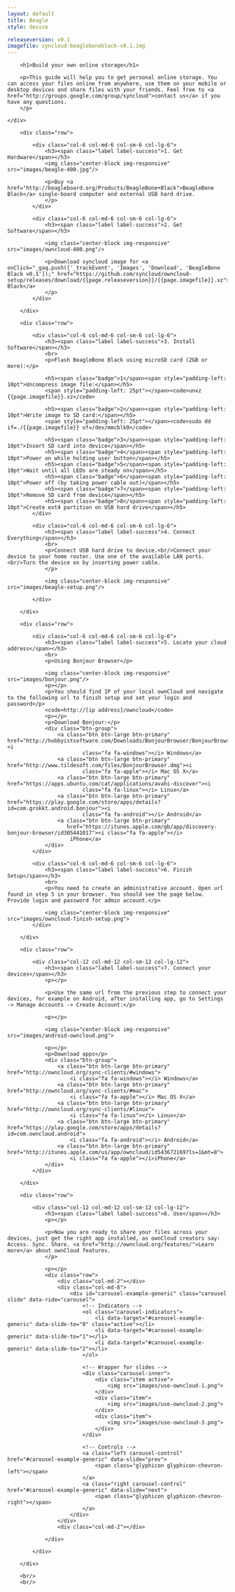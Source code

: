 ```yaml
---
layout: default
title: Beagle
style: device

releaseversion: v0.1
imagefile: syncloud-beagleboneblack-v0.1.img
---
```


<div class="jumbotron">
    <div class="container">

        <h1>Build your own online storage</h1>

        <p>This guide will help you to get personal online storage. You can access your files online from anywhere, use them on your mobile or desktop devices and share files with your friends. Feel free to <a href="http://groups.google.com/group/syncloud">contact us</a> if you have any questions.
        </p>

    </div>
</div>

<div class="container">

        <div class="row">

            <div class="col-6 col-md-6 col-sm-6 col-lg-6">
                <h3><span class="label label-success">1. Get Hardware</span></h3>
                <img class="center-block img-responsive" src="images/beagle-400.jpg"/>

                <p>Buy <a href="http://beagleboard.org/Products/BeagleBone+Black">BeagleBone Black</a> single-board computer and external USB hard drive.
                </p>
            </div>

            <div class="col-6 col-md-6 col-sm-6 col-lg-6">
                <h3><span class="label label-success">2. Get Software</span></h3>

                <img class="center-block img-responsive" src="images/owncloud-400.png"/>

                <p>Download syncloud image for <a onClick="_gaq.push(['_trackEvent', 'Images', 'Download', 'BeagleBone Black v0.1']);" href="https://github.com/syncloud/owncloud-setup/releases/download/{{page.releaseversion}}/{{page.imagefile}}.xz">BeagleBone Black</a>
                </p>
            </div>

        </div>

        <div class="row">

            <div class="col-6 col-md-6 col-sm-6 col-lg-6">
                <h3><span class="label label-success">3. Install Software</span></h3>
                <br>
                <p>Flash BeagleBone Black using microSD card (2GB or more):</p>

                <h5><span class="badge">1</span><span style="padding-left: 10pt">Uncompress image file:</span></h5>
                <span style="padding-left: 25pt"></span><code>unxz {{page.imagefile}}.xz</code>

                <h5><span class="badge">2</span><span style="padding-left: 10pt">Write image to SD card:</span></h5>
                <span style="padding-left: 25pt"></span><code>sudo dd if=./{{page.imagefile}} of=/dev/mmcblk0</code>

                <h5><span class="badge">3</span><span style="padding-left: 10pt">Insert SD card into device</span></h5>
                <h5><span class="badge">4</span><span style="padding-left: 10pt">Power on while holding user button</span></h5>
                <h5><span class="badge">5</span><span style="padding-left: 10pt">Wait until all LEDs are steady on</span></h5>
                <h5><span class="badge">6</span><span style="padding-left: 10pt">Power off (by taking power cable out)</span></h5>
                <h5><span class="badge">7</span><span style="padding-left: 10pt">Remove SD card from device</span></h5>
                <h5><span class="badge">8</span><span style="padding-left: 10pt">Create ext4 partition on USB hard drive</span></h5>
            </div>

            <div class="col-6 col-md-6 col-sm-6 col-lg-6">
                <h3><span class="label label-success">4. Connect Everything</span></h3>
                <br>
                <p>Connect USB hard drive to device.<br/>Connect your device to your home router. Use one of the available LAN ports.<br/>Turn the device on by inserting power cable.
                </p>

                <img class="center-block img-responsive" src="images/beagle-setup.png"/>

            </div>

        </div>

        <div class="row">

            <div class="col-6 col-md-6 col-sm-6 col-lg-6">
                <h3><span class="label label-success">5. Locate your cloud address</span></h3>
                <br>
                <p>Using Bonjour Browser</p>

                <img class="center-block img-responsive" src="images/bonjour.png"/>
                <p></p>
                <p>You should find IP of your local ownCloud and navigate to the following url to finish setup and set your login and password</p>
                <code>http://[ip address]/owncloud</code>
                <p></p>
                <p>Download Bonjour:</p>
                <div class="btn-group">
                    <a class="btn btn-large btn-primary" href="http://hobbyistsoftware.com/Downloads/BonjourBrowser/BonjourBrowserSetup.exe"><i
                            class="fa fa-windows"></i> Windows</a>
                    <a class="btn btn-large btn-primary" href="http://www.tildesoft.com/files/BonjourBrowser.dmg"><i
                            class="fa fa-apple"></i> Mac OS X</a>
                    <a class="btn btn-large btn-primary" href="https://apps.ubuntu.com/cat/applications/avahi-discover"><i
                            class="fa fa-linux"></i> Linux</a>
                    <a class="btn btn-large btn-primary" href="https://play.google.com/store/apps/details?id=com.grokkt.android.bonjour"><i
                            class="fa fa-android"></i> Android</a>
                    <a class="btn btn-large btn-primary"
                       href="https://itunes.apple.com/gb/app/discovery-bonjour-browser/id305441017"><i class="fa fa-apple"></i>
                        iPhone</a>
                </div>
            </div>

            <div class="col-6 col-md-6 col-sm-6 col-lg-6">
                <h3><span class="label label-success">6. Finish Setup</span></h3>
                <br>
                <p>You need to create an administrative account. Open url found in step 5 in your browser. You should see the page below. Provide login and password for admin account.</p>

                <img class="center-block img-responsive" src="images/owncloud-finish-setup.png">
            </div>

        </div>

        <div class="row">

            <div class="col-12 col-md-12 col-sm-12 col-lg-12">
                <h3><span class="label label-success">7. Connect your devices</span></h3>
                <p></p>

                <p>Use the same url from the previous step to connect your devices, for example on Android, after installing app, go to Settings -> Manage Accounts -> Create Account:</p>

                <p></p>

                <img class="center-block img-responsive" src="images/android-owncloud.png">

                <p></p>
                <p>Download apps</p>
                <div class="btn-group">
                    <a class="btn btn-large btn-primary" href="http://owncloud.org/sync-clients/#windows">
                        <i class="fa fa-windows"></i> Windows</a>
                    <a class="btn btn-large btn-primary" href="http://owncloud.org/sync-clients/#mac">
                        <i class="fa fa-apple"></i> Mac OS X</a>
                    <a class="btn btn-large btn-primary" href="http://owncloud.org/sync-clients/#linux">
                        <i class="fa fa-linux"></i> Linux</a>
                    <a class="btn btn-large btn-primary" href="https://play.google.com/store/apps/details?id=com.owncloud.android">
                        <i class="fa fa-android"></i> Android</a>
                    <a class="btn btn-large btn-primary" href="http://itunes.apple.com/us/app/owncloud/id543672169?ls=1&mt=8">
                        <i class="fa fa-apple"></i>iPhone</a>
                </div>
            </div>

        </div>

        <div class="row">

            <div class="col-12 col-md-12 col-sm-12 col-lg-12">
                <h3><span class="label label-success">8. Use</span></h3>
                <p></p>

                <p>Now you are ready to share your files across your devices, just get the right app installed, as ownCloud creators say: Access. Sync. Share. <a href="http://owncloud.org/features/">Learn more</a> about ownCloud features.
                </p>

                <p></p>
                <div class="row">
                    <div class="col-md-2"></div>
                    <div class="col-md-8">
                        <div id="carousel-example-generic" class="carousel slide" data-ride="carousel">
                            <!-- Indicators -->
                            <ol class="carousel-indicators">
                                <li data-target="#carousel-example-generic" data-slide-to="0" class="active"></li>
                                <li data-target="#carousel-example-generic" data-slide-to="1"></li>
                                <li data-target="#carousel-example-generic" data-slide-to="2"></li>
                            </ol>

                            <!-- Wrapper for slides -->
                            <div class="carousel-inner">
                                <div class="item active">
                                    <img src="images/use-owncloud-1.png">
                                </div>
                                <div class="item">
                                    <img src="images/use-owncloud-2.png">
                                </div>
                                <div class="item">
                                    <img src="images/use-owncloud-3.png">
                                </div>
                            </div>

                            <!-- Controls -->
                            <a class="left carousel-control" href="#carousel-example-generic" data-slide="prev">
                                <span class="glyphicon glyphicon-chevron-left"></span>
                            </a>
                            <a class="right carousel-control" href="#carousel-example-generic" data-slide="next">
                                <span class="glyphicon glyphicon-chevron-right"></span>
                            </a>
                        </div>
                    </div>
                    <div class="col-md-2"></div>

                </div>

            </div>

        </div>

        <br/>
        <br/>


<!--/container-->
</div>
